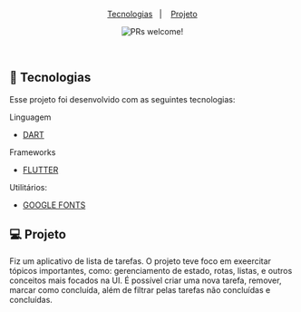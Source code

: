 <p align="center">
  <a href="#-tecnologias">Tecnologias</a>&nbsp;&nbsp;&nbsp;|&nbsp;&nbsp;&nbsp;
  <a href="#-projeto">Projeto</a>
</p>

<p align="center">
 <img src="https://img.shields.io/static/v1?label=PRs&message=welcome&color=49AA26&labelColor=000000" alt="PRs welcome!" />
</p>

<br>










## 🚀 Tecnologias

Esse projeto foi desenvolvido com as seguintes tecnologias:

Linguagem

- [DART](https://dart.dev/)

Frameworks

- [FLUTTER](https://flutter.dev/)

Utilitários: 

- [GOOGLE FONTS](https://fonts.google.com/)


## 💻 Projeto

<p align="left">
Fiz um aplicativo de lista de tarefas. O projeto teve foco em exeercitar tópicos importantes, como: gerenciamento de estado, rotas, listas, e outros conceitos mais focados na UI. É possível criar uma nova tarefa, remover, marcar como concluída, além de filtrar pelas tarefas não concluídas e concluídas.
</p>
